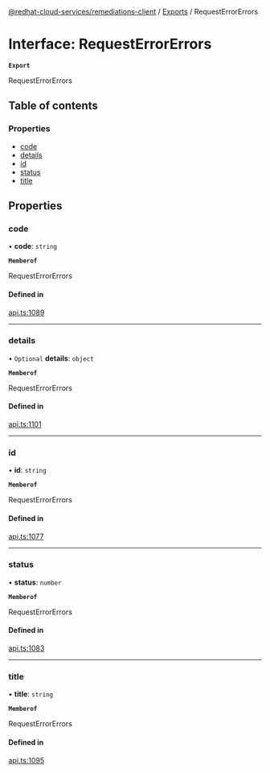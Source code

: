 [@redhat-cloud-services/remediations-client](../README.md) / [Exports](../modules.md) / RequestErrorErrors

# Interface: RequestErrorErrors

**`Export`**

RequestErrorErrors

## Table of contents

### Properties

- [code](RequestErrorErrors.md#code)
- [details](RequestErrorErrors.md#details)
- [id](RequestErrorErrors.md#id)
- [status](RequestErrorErrors.md#status)
- [title](RequestErrorErrors.md#title)

## Properties

### code

• **code**: `string`

**`Memberof`**

RequestErrorErrors

#### Defined in

[api.ts:1089](https://github.com/RedHatInsights/javascript-clients/blob/main/packages/remediations/api.ts#L1089)

___

### details

• `Optional` **details**: `object`

**`Memberof`**

RequestErrorErrors

#### Defined in

[api.ts:1101](https://github.com/RedHatInsights/javascript-clients/blob/main/packages/remediations/api.ts#L1101)

___

### id

• **id**: `string`

**`Memberof`**

RequestErrorErrors

#### Defined in

[api.ts:1077](https://github.com/RedHatInsights/javascript-clients/blob/main/packages/remediations/api.ts#L1077)

___

### status

• **status**: `number`

**`Memberof`**

RequestErrorErrors

#### Defined in

[api.ts:1083](https://github.com/RedHatInsights/javascript-clients/blob/main/packages/remediations/api.ts#L1083)

___

### title

• **title**: `string`

**`Memberof`**

RequestErrorErrors

#### Defined in

[api.ts:1095](https://github.com/RedHatInsights/javascript-clients/blob/main/packages/remediations/api.ts#L1095)
